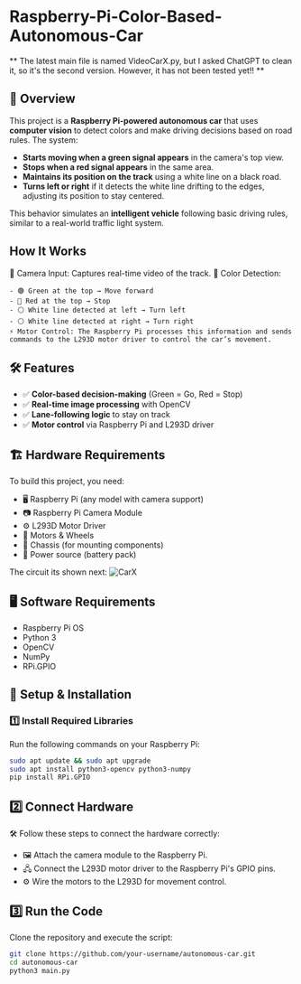 # Raspberry-Pi-Color-Based-Autonomous-Car

** The latest main file is named VideoCarX.py, but I asked ChatGPT to clean it, so it's the second version. However, it has not been tested yet!! **


## 📌 Overview  
This project is a **Raspberry Pi-powered autonomous car** that uses **computer vision** to detect colors and make driving decisions based on road rules. The system:  
- **Starts moving when a green signal appears** in the camera's top view.  
- **Stops when a red signal appears** in the same area.  
- **Maintains its position on the track** using a white line on a black road.  
- **Turns left or right** if it detects the white line drifting to the edges, adjusting its position to stay centered.  

This behavior simulates an **intelligent vehicle** following basic driving rules, similar to a real-world traffic light system.  

## How It Works
📸 Camera Input: Captures real-time video of the track.
🎨 Color Detection:
    
    - 🟢 Green at the top → Move forward
    - 🔴 Red at the top → Stop
    - ⚪ White line detected at left → Turn left
    - ⚪ White line detected at right → Turn right
    ⚡ Motor Control: The Raspberry Pi processes this information and sends commands to the L293D motor driver to control the car’s movement.

## 🛠️ Features  
- ✅ **Color-based decision-making** (Green = Go, Red = Stop)  
- ✅ **Real-time image processing** with OpenCV  
- ✅ **Lane-following logic** to stay on track  
- ✅ **Motor control** via Raspberry Pi and L293D driver  

## 🏗️ Hardware Requirements  
To build this project, you need:  
- 🖥️ Raspberry Pi (any model with camera support)  
- 📷 Raspberry Pi Camera Module  
- ⚙️ L293D Motor Driver  
- 🚗 Motors & Wheels  
- 🔩 Chassis (for mounting components)  
- 🔋 Power source (battery pack)  

The circuit its shown next:
![CarX](https://github.com/user-attachments/assets/aed69c8e-3df0-4c9d-bc47-aca952ea6489)

## 🖥️ Software Requirements  
- Raspberry Pi OS  
- Python 3  
- OpenCV  
- NumPy  
- RPi.GPIO  

## 🚀 Setup & Installation  

### 1️⃣ Install Required Libraries  
Run the following commands on your Raspberry Pi:  

```bash
sudo apt update && sudo apt upgrade
sudo apt install python3-opencv python3-numpy
pip install RPi.GPIO

```
## 2️⃣ Connect Hardware
🛠️ Follow these steps to connect the hardware correctly:
- 🖼️ Attach the camera module to the Raspberry Pi.
- 🖧 Connect the L293D motor driver to the Raspberry Pi's GPIO pins.
- ⚙️ Wire the motors to the L293D for movement control.

## 3️⃣ Run the Code

Clone the repository and execute the script:

```bash
git clone https://github.com/your-username/autonomous-car.git
cd autonomous-car
python3 main.py
```
